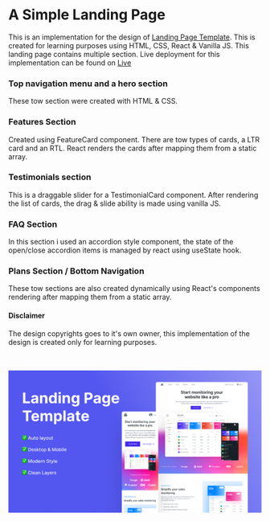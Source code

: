 # A Simple Landing Page 

This is an implementation for the design of [Landing Page Template](https://www.figma.com/community/file/1328257564171258838). This is created for learning purposes using HTML, CSS, React & Vanilla JS. This landing page contains multiple section. Live deployment for this implementation can be found on [Live](https://exquisite-frangollo-77df1d.netlify.app/)


### Top navigation menu and a hero section 
These tow section were created with HTML & CSS.
### Features Section 
Created using FeatureCard component. There are tow types of cards, a LTR card and an RTL. React renders the cards after mapping them from a static array.
### Testimonials section
This is a draggable slider for a TestimonialCard component. After rendering the list of cards, the drag & slide ability is made using vanilla JS.
### FAQ Section
In this section i used an accordion style component, the state of the open/close accordion items is managed by react using useState hook.
### Plans Section / Bottom Navigation
These tow sections are also created dynamically using React's components rendering after mapping them from a static array.



#### Disclaimer
The design copyrights goes to it's own owner, this implementation of the design is created only for learning purposes.

<br><br>
<img src="https://raw.githubusercontent.com/jamalnay/landing-template/main/22a2f886-2b74-456f-b751-d27bba8fd98c-cover.png" width="800">
